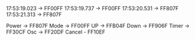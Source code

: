 17:53:19.023 -> FF00FF
17:53:19.737 -> FF00FF
17:53:20.531 -> FF807F
17:53:21.313 -> FF807F

Power -> FF807F
Mode -> FF00FF
UP -> FFB04F
Down -> FF906F
Timer -> FF30CF
Osc -> FF20DF
Cancel - FF10EF
